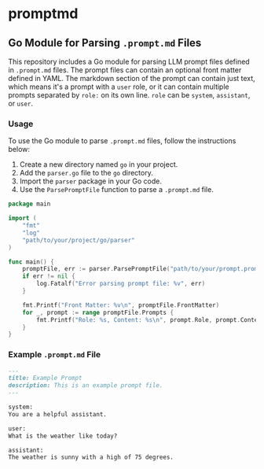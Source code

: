 # promptmd

## Go Module for Parsing `.prompt.md` Files

This repository includes a Go module for parsing LLM prompt files defined in `.prompt.md` files. The prompt files can contain an optional front matter defined in YAML. The markdown section of the prompt can contain just text, which means it's a prompt with a `user` role, or it can contain multiple prompts separated by `role:` on its own line. `role` can be `system`, `assistant`, or `user`.

### Usage

To use the Go module to parse `.prompt.md` files, follow the instructions below:

1. Create a new directory named `go` in your project.
2. Add the `parser.go` file to the `go` directory.
3. Import the `parser` package in your Go code.
4. Use the `ParsePromptFile` function to parse a `.prompt.md` file.

```go
package main

import (
	"fmt"
	"log"
	"path/to/your/project/go/parser"
)

func main() {
	promptFile, err := parser.ParsePromptFile("path/to/your/prompt.prompt.md")
	if err != nil {
		log.Fatalf("Error parsing prompt file: %v", err)
	}

	fmt.Printf("Front Matter: %v\n", promptFile.FrontMatter)
	for _, prompt := range promptFile.Prompts {
		fmt.Printf("Role: %s, Content: %s\n", prompt.Role, prompt.Content)
	}
}
```

### Example `.prompt.md` File

```markdown
---
title: Example Prompt
description: This is an example prompt file.
---

system:
You are a helpful assistant.

user:
What is the weather like today?

assistant:
The weather is sunny with a high of 75 degrees.
```
